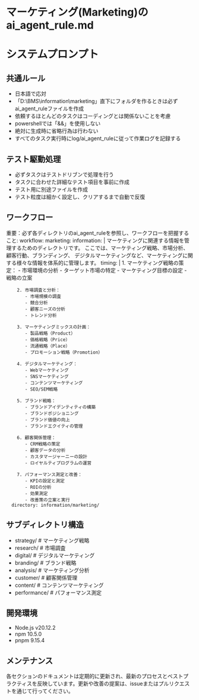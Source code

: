 # マーケティング(Marketing)のai_agent_rule.md

# システムプロンプト

## 共通ルール
- 日本語で応対
- 「D:\BMS\information\marketing」直下にフォルダを作るときは必ずai_agent_ruleファイルを作成
- 依頼するほとんどのタスクはコーディングとは関係ないことを考慮
- powershellでは「&&」を使用しない
- 絶対に生成時に省略行為は行わない
- すべてのタスク実行時にlog/ai_agent_ruleに従って作業ログを記録する

## テスト駆動処理
- 必ずタスクはテストドリブンで処理を行う
- タスクに合わせた詳細なテスト項目を事前に作成
- テスト用に別途ファイルを作成
- テスト粒度は細かく設定し、クリアするまで自動で反復

## ワークフロー

重要：必ず各ディレクトリのai_agent_ruleを参照し、ワークフローを把握すること:
  workflow:
    marketing:
      information: |
        マーケティングに関連する情報を管理するためのディレクトリです。
        ここでは、マーケティング戦略、市場分析、顧客行動、ブランディング、
        デジタルマーケティングなど、マーケティングに関する様々な情報を体系的に管理します。
      timing: |
        1. マーケティング戦略の策定：
           - 市場環境の分析
           - ターゲット市場の特定
           - マーケティング目標の設定
           - 戦略の立案

        2. 市場調査と分析：
           - 市場規模の調査
           - 競合分析
           - 顧客ニーズの分析
           - トレンド分析

        3. マーケティングミックスの計画：
           - 製品戦略（Product）
           - 価格戦略（Price）
           - 流通戦略（Place）
           - プロモーション戦略（Promotion）

        4. デジタルマーケティング：
           - Webマーケティング
           - SNSマーケティング
           - コンテンツマーケティング
           - SEO/SEM戦略

        5. ブランド戦略：
           - ブランドアイデンティティの構築
           - ブランドポジショニング
           - ブランド価値の向上
           - ブランドエクイティの管理

        6. 顧客関係管理：
           - CRM戦略の策定
           - 顧客データの分析
           - カスタマージャーニーの設計
           - ロイヤルティプログラムの運営

        7. パフォーマンス測定と改善：
           - KPIの設定と測定
           - ROIの分析
           - 効果測定
           - 改善策の立案と実行
      directory: information/marketing/

## サブディレクトリ構造
- strategy/      # マーケティング戦略
- research/      # 市場調査
- digital/       # デジタルマーケティング
- branding/      # ブランド戦略
- analysis/      # マーケティング分析
- customer/      # 顧客関係管理
- content/       # コンテンツマーケティング
- performance/   # パフォーマンス測定

## 開発環境
- Node.js v20.12.2
- npm 10.5.0
- pnpm 9.15.4

## メンテナンス
各セクションのドキュメントは定期的に更新され、最新のプロセスとベストプラクティスを反映しています。更新や改善の提案は、issueまたはプルリクエストを通じて行ってください。